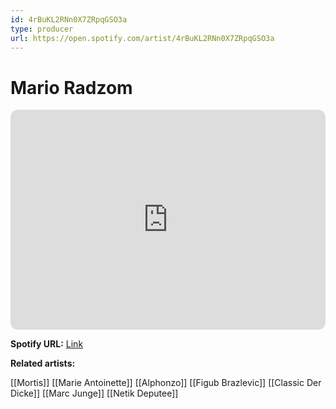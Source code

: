 ```yaml
---
id: 4rBuKL2RNn0X7ZRpqGSO3a
type: producer
url: https://open.spotify.com/artist/4rBuKL2RNn0X7ZRpqGSO3a
---
```

# Mario Radzom

<iframe style="border-radius:12px" src="https://open.spotify.com/embed/artist/4rBuKL2RNn0X7ZRpqGSO3a" width="100%" height="352" frameBorder="0" allowfullscreen="" allow="autoplay; clipboard-write; encrypted-media; fullscreen; picture-in-picture" loading="lazy"></iframe>

**Spotify URL:** [Link](https://open.spotify.com/artist/4rBuKL2RNn0X7ZRpqGSO3a)

**Related artists:**

[[Mortis]]
[[Marie Antoinette]]
[[Alphonzo]]
[[Figub Brazlevic]]
[[Classic Der Dicke]]
[[Marc Junge]]
[[Netik Deputee]]
